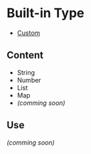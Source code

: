 # Built-in Type
- [Custom](../Custom.md)

## Content
- String
- Number
- List
- Map
- _(comming soon)_

## Use
_(comming soon)_
